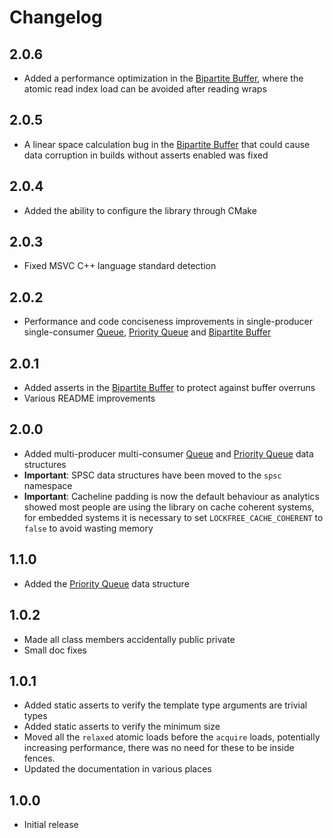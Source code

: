 # Changelog

## 2.0.6
- Added a performance optimization in the [Bipartite Buffer](docs/spsc/bipartite_buf.md), where the atomic read index load can be avoided after reading wraps

## 2.0.5

- A linear space calculation bug in the [Bipartite Buffer](docs/spsc/bipartite_buf.md) that could cause data corruption in builds without asserts enabled was fixed

## 2.0.4

- Added the ability to configure the library through CMake

## 2.0.3

- Fixed MSVC C++ language standard detection

## 2.0.2

- Performance and code conciseness improvements in single-producer single-consumer [Queue](docs/spsc/queue.md), [Priority Queue](docs/spsc/priority_queue.md) and [Bipartite Buffer](docs/spsc/bipartite_buf.md)

## 2.0.1

- Added asserts in the [Bipartite Buffer](docs/spsc/bipartite_buf.md) to protect against buffer overruns
- Various README improvements

## 2.0.0

- Added multi-producer multi-consumer [Queue](docs/mpmc/queue.md) and [Priority Queue](docs/mpmc/priority_queue.md) data structures
- **Important**: SPSC data structures have been moved to the `spsc` namespace
- **Important**: Cacheline padding is now the default behaviour as analytics showed most people are using the library on cache coherent systems, for embedded systems it is necessary to set `LOCKFREE_CACHE_COHERENT` to `false` to avoid wasting memory

## 1.1.0
- Added the [Priority Queue](docs/spsc/priority_queue.md) data structure

## 1.0.2
- Made all class members accidentally public private
- Small doc fixes

## 1.0.1

- Added static asserts to verify the template type arguments are trivial types
- Added static asserts to verify the minimum size
- Moved all the `relaxed` atomic loads before the `acquire` loads, potentially increasing performance, there was no need for these to be inside fences.
- Updated the documentation in various places

## 1.0.0

- Initial release
